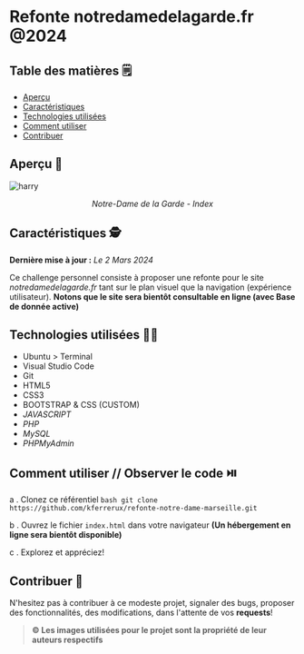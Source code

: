 # Refonte notredamedelagarde.fr @2024

## Table des matières 🗒️

- [Aperçu](##aperçu)
- [Caractéristiques](##caractéristiques)
- [Technologies utilisées](##technologies-utilisées)
- [Comment utiliser](##comment-utiliser)
- [Contribuer](##contribuer)

## Aperçu 👀

![harry](https://github.com/kferrerux/refonte-notre-dame-marseille/assets/77007630/d96d64b4-9597-44e3-98e7-81a09ac81947)
_<p align=center>Notre-Dame de la Garde - Index</p>_

## Caractéristiques 🕵️

**Dernière mise à jour :** _Le 2 Mars 2024_

Ce challenge personnel consiste à proposer une refonte pour le site _notredamedelagarde.fr_ tant sur le plan visuel
que la navigation (expérience utilisateur). 
**Notons que le site sera bientôt consultable en ligne (avec Base de donnée active)**

## Technologies utilisées 👨‍💻

- Ubuntu > Terminal
- Visual Studio Code
- Git
- HTML5
- CSS3
- BOOTSTRAP & CSS (CUSTOM)
- _JAVASCRIPT_
- _PHP_
- _MySQL_
- _PHPMyAdmin_

## Comment utiliser // Observer le code ⏯️

a . Clonez ce référentiel
`bash
    git clone https://github.com/kferrerux/refonte-notre-dame-marseille.git
    `

b . Ouvrez le fichier `index.html` dans votre navigateur
**(Un hébergement en ligne sera bientôt disponible)**

c . Explorez et appréciez!

## Contribuer 🤝

N'hesitez pas à contribuer à ce modeste projet, signaler des bugs, proposer des fonctionnalités, des modifications, dans l'attente de vos **requests**!

> **© Les images utilisées pour le projet sont la propriété de leur auteurs respectifs**
